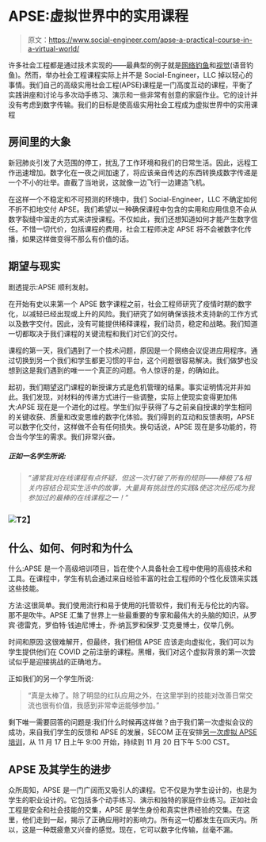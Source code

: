 # APSE:虚拟世界中的实用课程

> 原文：<https://www.social-engineer.com/apse-a-practical-course-in-a-virtual-world/>

许多社会工程都是通过技术实现的——最典型的例子就是[网络钓鱼](https://www.social-engineer.org/framework/attack-vectors/phishing-attacks-2/)和[视觉](https://www.social-engineer.org/framework/attack-vectors/vishing/)(语音钓鱼)。然而，举办社会工程课程实际上并不是 Social-Engineer，LLC 掉以轻心的事情。我们自己的高级实用社会工程(APSE)课程是一门高度互动的课程，平衡了实践讲座和讨论与多次动手练习、演示和一些非常有创意的家庭作业。它的设计并没有考虑到数字传输。我们的目标是使高级实用社会工程成为虚拟世界中的实用课程

## 房间里的大象

新冠肺炎引发了大范围的停工，扰乱了工作环境和我们的日常生活。因此，远程工作迅速增加。数字化在一夜之间加速了，将应该亲自传达的东西转换成数字传递是一个不小的壮举。直截了当地说，这就像一边飞行一边建造飞机。

在这样一个不稳定和不可预测的环境中，我们 Social-Engineer，LLC 不确定如何不折不扣地交付 APSE。我们希望以一种确保课程中包含的实用和应用信息不会从数字裂缝中溜走的方式来讲授课程。不仅如此，我们还想知道如何才能产生数字信任。不惜一切代价，包括课程的费用，社会工程师决定 APSE 将不会被数字化传播，如果这样做变得不那么有价值的话。

## 期望与现实

剧透提示:APSE 顺利发射。

在开始有史以来第一个 APSE 数字课程之前，社会工程师研究了疫情时期的数字化，以减轻已经出现或上升的风险。我们研究了如何确保该技术支持新的工作方式以及数字交付。因此，没有可能提供稀释课程，我们动员，稳定和战略。我们知道一切都取决于我们课程的关键流程和我们对它们的交付。

课程的第一天，我们遇到了一个技术问题，原因是一个网络会议促进应用程序。通过切换到另一个我们和学生都更习惯的平台，这个问题很容易解决。我们做梦也没想到这是我们遇到的唯一一个真正的问题。令人惊讶的是，的确如此。

起初，我们期望这门课程的新授课方式是危机管理的结果。事实证明情况并非如此。我们发现，对材料的传递方式进行一些调整，实际上使现实变得更加伟大:APSE 现在是一个进化的过程。学生们似乎获得了与之前亲自授课的学生相同的关键收获、质量和改变思维的数字化体验。我们得到的互动和反馈表明，APSE 可以数字化交付，这样做不会有任何损失。换句话说，APSE 现在是多功能的，符合当今学生的需求。我们非常兴奋。

##### 正如一名学生所说:

> *“通常我对在线课程有点怀疑，但这一次打破了所有的规则——棒极了&相关内容结合现实生活中的故事，大量具有挑战性的实践&使这次经历成为我参加过的最棒的在线课程之一！”*

### **![](img/007364b5da77bee9d8dbb31b2eb6a58c.png)T2】**

## 什么、如何、何时和为什么

什么:APSE 是一个高级培训项目，旨在使个人具备社会工程中使用的高级技术和工具。在课程中，学生有机会通过来自经验丰富的社会工程师的个性化反馈来实践这些技能。

方法:这很简单。我们使用流行和易于使用的托管软件，我们有无与伦比的内容。那不是吹牛。APSE 汇集了世界上一些最重要的专家和最伟大的头脑的知识，从罗宾·德雷克，罗伯特·钱迪尼博士，乔·纳瓦罗和保罗·艾克曼博士，仅举几例。

时间和原因:这很难解开，但最终，我们相信 APSE 应该走向虚拟化，我们可以为学生提供他们在 COVID 之前注册的课程。黑帽，我们对这个虚拟背景的第一次尝试似乎是迎接挑战的正确地方。

正如我们的另一个学生所说:

> “真是太棒了。除了明显的红队应用之外，在这里学到的技能对改善日常交流也很有价值，我感到非常幸运能够参加。”

剩下唯一需要回答的问题是:我们什么时候再这样做？由于我们第一次虚拟会议的成功，来自我们学生的反馈和 APSE 的发展，SECOM 正在安排[另一次虚拟 APSE 培训](https://www.social-engineer.com/training/advanced-practical-social-engineering-training/)，从 11 月 17 日上午 9:00 开始，持续到 11 月 20 日下午 5:00 CST。

## APSE 及其学生的进步

众所周知，APSE 是一门广阔而又吸引人的课程。它不仅是为学生设计的，也是为学生的职业设计的。它包括多个动手练习、演示和独特的家庭作业练习。正如社会工程是安全和社会技能的交集，APSE 是学生身份和真实世界经验的交集。在这里，他们走到一起，揭示了正确应用时的影响力。所有这一切都发生在四天内。所以，这是一种既疲惫又兴奋的感觉。现在，它可以数字化传输，丝毫不漏。